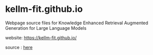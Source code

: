 # kellm-fit.github.io
Webpage source files for Knowledge Enhanced Retrieval Augmented Generation for Large Language Models

website: https://kellm-fit.github.io/

source : [here](https://github.com/nl-reasoning-workshop/nl-reasoning-workshop.github.io) 

